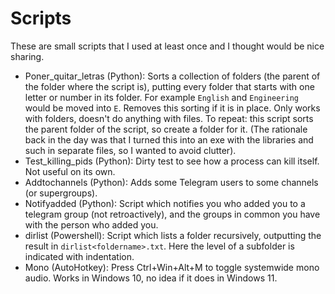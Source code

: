 # Scripts

These are small scripts that I used at least once and I thought would be nice sharing.

* Poner_quitar_letras (Python): Sorts a collection of folders (the parent of the folder where the script is), putting every folder that starts with one letter or number in its folder. For example `English` and `Engineering` would be moved into `E`. Removes this sorting if it is in place. Only works with folders, doesn't do anything with files. To repeat: this script sorts the parent folder of the script, so create a folder for it. (The rationale back in the day was that I turned this into an exe with the libraries and such in separate files, so I wanted to avoid clutter).
* Test_killing_pids (Python): Dirty test to see how a process can kill itself. Not useful on its own.
* Addtochannels (Python): Adds some Telegram users to some channels (or supergroups).
* Notifyadded (Python): Script which notifies you who added you to a telegram group (not retroactively), and the groups in common you have with the person who added you.
* dirlist (Powershell): Script which lists a folder recursively, outputting the result in `dirlist<foldername>.txt`. Here the level of a subfolder is indicated with indentation.
* Mono (AutoHotkey): Press Ctrl+Win+Alt+M to toggle systemwide mono audio. Works in Windows 10, no idea if it does in Windows 11.
